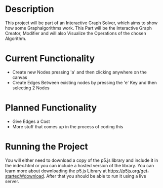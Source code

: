 # Description

This project will be part of an Interactive Graph Solver, which aims to show how some Graphalgorithms work. This Part will be the Interactive Graph Creator, Modifier and will also Visualize the Operations of the chosen Algorithm.

# Current Functionality

- Create new Nodes pressing 'a' and then clicking anywhere on the canvas
- Create Edges Between existing nodes by pressing the 'e' Key and then selecting 2 Nodes

# Planned Functionality

- Give Edges a Cost
- More stuff that comes up in the process of coding this

# Running the Project

You will either need to download a copy of the p5.js library and include it in the index.html or you can include a hosted version of the library. You can learn more about downloading the p5.js Library at https://p5js.org/get-started/#download. After that you should be able to run it using a live server.
